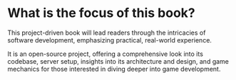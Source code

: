 # What is the focus of this book?

This project-driven book will lead readers through the intricacies of software development, emphasizing practical, real-world experience.

It is an open-source project, offering a comprehensive look into its codebase, server setup, insights into its architecture and design, and game mechanics for those interested in diving deeper into game development.
